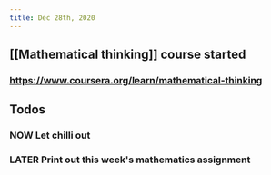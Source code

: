 ```yaml
---
title: Dec 28th, 2020
---
```


## [[Mathematical thinking]] course started
### https://www.coursera.org/learn/mathematical-thinking
## Todos
### NOW Let chilli out
### LATER Print out this week's mathematics assignment
